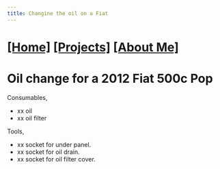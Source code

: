 ```yaml
---
title: Changine the oil on a Fiat
---
```


# [[Home]][0] [[Projects]][1] [[About Me]][2]

# Oil change for a 2012 Fiat 500c Pop

Consumables,

* xx oil
* xx oil filter

Tools,

* xx socket for under panel.
* xx socket for oil drain.
* xx socket for oil filter cover.



[0]: /
[1]: /projects/
[2]: /about/
